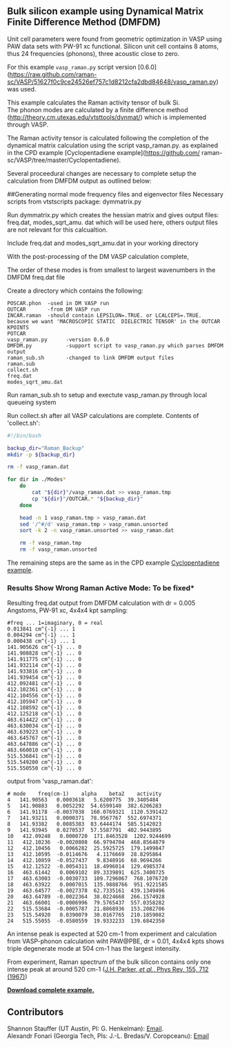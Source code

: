 ## Bulk silicon example using Dynamical Matrix Finite Difference Method (DMFDM)

Unit cell parameters were found from geometric optimization in VASP using PAW data sets with PW-91 xc functional.  Silicon unit cell contains 8 atoms, thus 24 frequencies (phonons), three acoustic close to zero.

For this example `vasp_raman.py` script version [0.6.0] (https://raw.github.com/raman-sc/VASP/51627f0c9ce24526ef757c1d8212cfa2dbd84648/vasp_raman.py) was used.

This example calculates the Raman activity tensor of bulk Si.  
The phonon modes are calculated by a finite difference method (http://theory.cm.utexas.edu/vtsttools/dynmat/) which is implemented through VASP.    

The Raman activity tensor is calculated following the completion of the dynamical matrix calculation using the script vasp_raman.py. as explained in the CPD example [Cyclopentadiene example](https://github.com/  raman-sc/VASP/tree/master/Cyclopentadiene).


Several proceedural changes are necessary to complete setup the calculation from DMFDM output as outlined below:

##Generating normal mode frequency files and eigenvector files
Necessary scripts from vtstscripts package:
dymmatrix.py

Run dymmatrix.py which creates the hessian matrix and gives output files: freq.dat, modes_sqrt_amu.   dat which will be used here, others output files are not relevant for this calcualtion.

Include freq.dat and modes_sqrt_amu.dat in your working directory

With the post-processing of the DM VASP calculation complete,

The order of these modes is from smallest to largest wavenumbers in the DMFDM freq.dat file


Create a directory which contains the following:
```
POSCAR.phon  -used in DM VASP run
OUTCAR       -from DM VASP run
INCAR.raman  -should contain LEPSILON=.TRUE. or LCALCEPS=.TRUE. because we want 'MACROSCOPIC STATIC  DIELECTRIC TENSOR' in the OUTCAR
KPOINTS
POTCAR
vasp_raman.py      -version 0.6.0
DMFDM.py           -support script to vasp_raman.py which parses DMFDM output
raman_sub.sh       -changed to link DMFDM output files
raman.sub   
collect.sh      
freq.dat
modes_sqrt_amu.dat
```
Run raman_sub.sh to setup and exectute vasp_raman.py through local queueing system

Run collect.sh after all VASP calculations are complete.
Contents of 'collect.sh':
```bash
#!/bin/bash

backup_dir="Raman_Backup"
mkdir -p ${backup_dir}

rm -f vasp_raman.dat

for dir in ./Modes*
	do
        cat "${dir}"/vasp_raman.dat >> vasp_raman.tmp
        cp "${dir}"/OUTCAR.* "${backup_dir}"
    done

    head -n 1 vasp_raman.tmp > vasp_raman.dat
    sed '/^#/d' vasp_raman.tmp > vasp_raman.unsorted
    sort -k 2 -n vasp_raman.unsorted >> vasp_raman.dat

    rm -f vasp_raman.tmp
    rm -f vasp_raman.unsorted
```
The remaining steps are the same as in the CPD example [Cyclopentadiene example](https://github.com/raman-sc/VASP/tree/master/Cyclopentadiene).


### Results Show Wrong Raman Active Mode: To be fixed*

Resulting freq.dat output from DMFDM calculation with dr = 0.005 Angstoms, PW-91 xc, 4x4x4 kpt sampling:
```
#freq ... 1=imaginary, 0 = real
0.013841 cm^{-1} ... 1 
0.004294 cm^{-1} ... 1 
0.000438 cm^{-1} ... 1 
141.905626 cm^{-1} ... 0 
141.908828 cm^{-1} ... 0 
141.911775 cm^{-1} ... 0 
141.932114 cm^{-1} ... 0 
141.933816 cm^{-1} ... 0 
141.939454 cm^{-1} ... 0 
412.092481 cm^{-1} ... 0 
412.102361 cm^{-1} ... 0 
412.104556 cm^{-1} ... 0 
412.105947 cm^{-1} ... 0 
412.108592 cm^{-1} ... 0 
412.125218 cm^{-1} ... 0 
463.614422 cm^{-1} ... 0 
463.630034 cm^{-1} ... 0 
463.639223 cm^{-1} ... 0 
463.645767 cm^{-1} ... 0 
463.647886 cm^{-1} ... 0 
463.660010 cm^{-1} ... 0 
515.536841 cm^{-1} ... 0 
515.549200 cm^{-1} ... 0 
515.550550 cm^{-1} ... 0
```

output from 'vasp_raman.dat':
```
# mode    freq(cm-1)    alpha    beta2    activity
4   141.90563   0.0003618   5.6200775  39.3405484
5   141.90883   0.0052292  54.6599140  382.6206283
6   141.91178  -0.0037038  160.0769321  1120.5391422
7   141.93211   0.0000371  78.9567767  552.6974371
8   141.93382   0.0085383  83.6444174  585.5142023
9   141.93945   0.0270537  57.5587791  402.9443895
10   412.09248   0.0000720  171.8463528  1202.9244699
11   412.10236  -0.0020808  66.9794704  468.8564879
12   412.10456   0.0066282  25.5925725  179.1499847
13   412.10595  -0.0114676   4.1176669  28.8295864
14   412.10859  -0.0527437   9.8348916  68.9694266
15   412.12522  -0.0054311  18.4996014  129.4985374
16   463.61442   0.0069102  89.3339891  625.3400725
17   463.63003  -0.0030733  109.7296067  768.1076720
18   463.63922   0.0007015  135.9888766  951.9221585
19   463.64577  -0.0027378  62.7335161  439.1349496
20   463.64789  -0.0022364  38.0224668  266.1574928
21   463.66001  -0.0006996  79.5765437  557.0358282
22   515.53684  -0.0005787  21.8868936  153.2082706
23   515.54920   0.0390079  30.0167765  210.1859082
24   515.55055  -0.0580559  19.9332233  139.6842350
```
An intense peak is expected at 520 cm-1 from experiment and calculation from VASP-phonon calculation wiht PAW@PBE, dr = 0.01, 4x4x4 kpts shows triple degenerate mode at 504 cm-1 has the largest intensity.

From experiment, Raman spectrum of the bulk silicon contains only one intense peak at around 520 cm-1 ([J.H. Parker, *et al.*, Phys Rev, 155, 712 (1967)](http://dx.doi.org/10.1103/PhysRev.155.712))

[**Download complete example.**](https://github.com/raman-sc/VASP/blob/master/Sibulk/Sibulk-PW91-DMFDM.tar.gz)

## Contributors

Shannon Stauffer (UT Austin, PI: G. Henkelman): [Email](mailto:stauffers[nospam]utexas.edu).  
Alexandr Fonari (Georgia Tech, PIs: J.-L. Bredas/V. Coropceanu): [Email](mailto:alexandr.fonari[nospam]gatech.edu)

